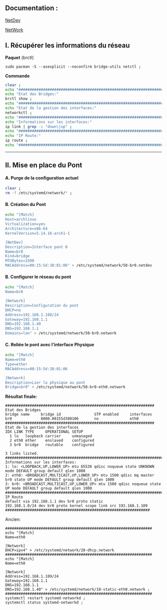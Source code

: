 ## Documentation :

[NetDev](https://www.freedesktop.org/software/systemd/man/systemd.netdev.html)

[NetWork](https://www.freedesktop.org/software/systemd/man/systemd.network.html)



## I. Récupérer les informations du réseau

**Paquet** (brctl)
```
sudo pacman -S --asexplicit --noconfirm bridge-utils netctl ;
```

**Commande**
```bash
clear ;
echo "###################################################################"
echo "Etat des Bridges:"
brctl show ;
echo "###################################################################"
echo "Etat de la gestion des interfaces:"
networkctl ;
echo "########################################################################################################################"
echo "Informations sur les interfaces:"
ip link | grep -i "down\|up" ;
echo "########################################################################################################################"
echo "IP Route:"
ip route ;
echo "#################################################################"
```


-------------------------------------------------------------------------------------------------------------------------------------------------
## II. Mise en place du Pont

#### A. Purge de la configuration actuel
```bash
clear ;
rm -f /etc/systemd/network/* ;
```

#### B. Création du Pont
```bash
echo "[Match]
Host=archlinux
Virtualization=yes
Architecture=x86-64
KernelVersion=5.14.16-arch1-1

[NetDev]
Description=Interface pont 0
Name=br0
Kind=bridge
MTUBytes=1500
MACAddress=00:15:5d:38:01:06" > /etc/systemd/network/50-br0.netdev
```

#### B. Configurer le réseau du pont
```bash
echo "[Match]
Name=br0

[Network]
Description=Configuration du pont
DHCP=no
Address=192.168.1.108/24
Gateway=192.168.1.1
DNS=192.168.1.40
DNS=192.168.1.1
Domains=lan" > /etc/systemd/network/50-br0.network
```

#### C. Reliée le pont avec l'interface Physique
```bash
echo "[Match]
Name=eth0
Type=ether
MACAddress=00:15:5d:38:01:06

[Network]
Description=Lier la physique au pont
Bridge=br0" > /etc/systemd/network/50-br0-eth0.network
```



**Résultat finale:**
```
###################################################################
Etat des Bridges
bridge name     bridge id               STP enabled     interfaces
br0             8000.00155d380106       no              eth0
###################################################################
Etat de la gestion des interfaces
IDX LINK TYPE     OPERATIONAL SETUP
  1 lo   loopback carrier     unmanaged
  2 eth0 ether    enslaved    configured
  3 br0  bridge   routable    configured

3 links listed.
########################################################################################################################
Informations sur les interfaces:
1: lo: <LOOPBACK,UP,LOWER_UP> mtu 65536 qdisc noqueue state UNKNOWN mode DEFAULT group default qlen 1000
2: eth0: <BROADCAST,MULTICAST,UP,LOWER_UP> mtu 1500 qdisc mq master br0 state UP mode DEFAULT group default qlen 1000
3: br0: <BROADCAST,MULTICAST,UP,LOWER_UP> mtu 1500 qdisc noqueue state UP mode DEFAULT group default qlen 1000
########################################################################################################################
IP Route
default via 192.168.1.1 dev br0 proto static
192.168.1.0/24 dev br0 proto kernel scope link src 192.168.1.109
#################################################################
```



Ancien:
```
##################################################################
echo "[Match]
Name=eth0

[Network]
DHCP=ipv4" > /etc/systemd/network/20-dhcp.network
##################################################################
echo "[Match]
Name=eth0

[Network]
Address=192.168.1.109/24
Gateway=192.168.1.1
DNS=192.168.1.1
DNS=192.168.1.40" > /etc/systemd/network/10-static-eth0.network ;
##################################################################
systemctl restart systemd-networkd ;
systemctl status systemd-networkd ;
```

